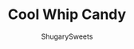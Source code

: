---
layout: ../../layouts/MarkdownPostLayout.astro
title: Cool Whip Candy
author: ShugarySweets
pubDate: 2020-11-22
description: "This three ingredient candy tastes so impressive no one will believe how easy it is to make! Whip up a batch of Cool Whip Candy for the holidays, as a gift for a friend of just to treat yourself."
image_url: https://www.shugarysweets.com/wp-content/uploads/2020/12/cool-whip-candy-facebook.jpg
tags: ["Candy","American"]
calories: 113
protein: 1
carbohydrates: 13
fats: 6
fiber: 1
ingredients: ["2 packages (11 oz each) Milk Chocolate morsels","1 tub (8 oz) Cool Whip, thawed","24 oz Ghirardelli dark chocolate melting wafers"]
serves: 36
time: "1 hour 42 minutes"
prepTime: "20 minutes"
instructions: ["In a microwave safe bowl, melt chocolate chips for one minute. Stir and microwave again for another 30 seconds. Stir until smooth. (if needed, heat another 15 seconds). Allow to sit and cool to room temperature, about 20 minutes.","Line an 8-inch square baking dish with parchment paper. Set aside.","In a large bowl, fold together gently the cooled, melted chocolate with Cool Whip. As you combine them, the chocolate may harden into tiny bits. That's perfectly normal, keep gently folding until all the chocolate and Cool Whip has been combined. Pour into baking dish.","Freeze for 30 minutes. Remove from freezer and cut into 36 squares. Place candy on parchment paper lined baking sheet and return to freezer for at least 30 minutes.","Melt chocolate wafers according to package directions.","Remove candy from freezer and dip into melted chocolate. Place on parchment paper and allow to set.","Store candy in freezer until ready to serve. Best served cold. Can be stored up to 30 days!"]
nutrition: ["113 calories","13 grams carbohydrates","2 milligrams cholesterol","6 grams fat","1 grams fiber","1 grams protein","4 grams saturated fat","8 milligrams sodium","10 grams sugar","0 grams trans fat","2 grams unsaturated fat"]
---